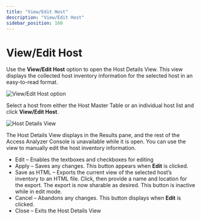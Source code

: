 ```yaml
---
title: "View/Edit Host"
description: "View/Edit Host"
sidebar_position: 160
---
```


# View/Edit Host

Use the **View/Edit Host** option to open the Host Details View. This view displays the collected
host inventory information for the selected host in an easy-to-read format.

![View/Edit Host option](/images/accessanalyzer/12.0/admin/hostmanagement/actions/viewedithost.webp)

Select a host from either the Host Master Table or an individual host list and click **View/Edit
Host**.

![Host Details View](/images/accessanalyzer/12.0/admin/hostmanagement/actions/hostdetailsview.webp)

The Host Details View displays in the Results pane, and the rest of the Access Analyzer Console is
unavailable while it is open. You can use the view to manually edit the host inventory information.

- Edit – Enables the textboxes and checkboxes for editing
- Apply – Saves any changes. This button appears when **Edit** is clicked.
- Save as HTML – Exports the current view of the selected host’s inventory to an HTML file. Click,
  then provide a name and location for the export. The export is now sharable as desired. This
  button is inactive while in edit mode.
- Cancel – Abandons any changes. This button displays when **Edit** is clicked.
- Close – Exits the Host Details View
